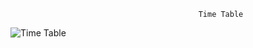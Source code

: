                                               Time Table
![Time Table](https://github.com/user-attachments/assets/0bcb8026-29ab-403c-a453-0887f5df62f9)
